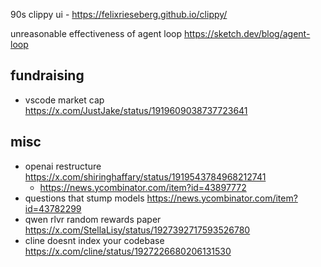 

90s clippy ui - https://felixrieseberg.github.io/clippy/

unreasonable effectiveness of agent loop https://sketch.dev/blog/agent-loop


## fundraising

- vscode market cap https://x.com/JustJake/status/1919609038737723641

## misc 

- openai restructure https://x.com/shiringhaffary/status/1919543784968212741
	- https://news.ycombinator.com/item?id=43897772
- questions that stump models https://news.ycombinator.com/item?id=43782299
- qwen rlvr random rewards paper https://x.com/StellaLisy/status/1927392717593526780
- cline doesnt index your codebase https://x.com/cline/status/1927226680206131530